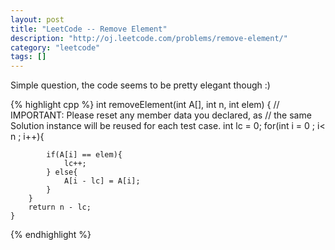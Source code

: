 ```yaml
---
layout: post
title: "LeetCode -- Remove Element"
description: "http://oj.leetcode.com/problems/remove-element/"
category: "leetcode"
tags: []
---
```


Simple question, the code seems to be pretty elegant though :)

{% highlight cpp %}
    int removeElement(int A[], int n, int elem) {
        // IMPORTANT: Please reset any member data you declared, as
        // the same Solution instance will be reused for each test case.
        int lc = 0;
        for(int i = 0 ; i< n ; i++){
            
            if(A[i] == elem){
                lc++;
            } else{
                A[i - lc] = A[i];
            }
        }
        return n - lc;
    }
{% endhighlight %}
